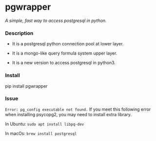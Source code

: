 # pgwrapper

*A simple, fast way to access postgresql in python.*


### Description

* It is a postgresql python connection pool at lower layer.

* It is a mongo-like query formula system upper layer.

* It is a new version to access postgresql in python3.


### Install
pip install pgwrapper


### Issue

```Error: pg_config executable not found.```
If you meet this following error when installing psycopg2, you may need to install extra library.

In Ubuntu:
```sudo apt install libpq-dev```

In macOs:
```brew install postgresql```
